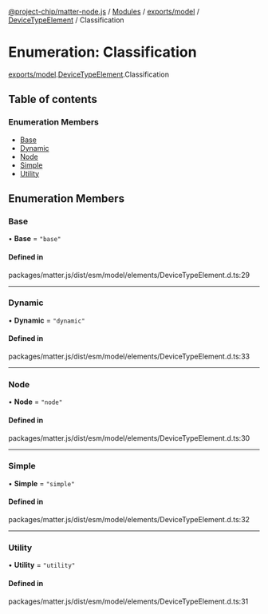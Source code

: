 [@project-chip/matter-node.js](../README.md) / [Modules](../modules.md) / [exports/model](../modules/exports_model.md) / [DeviceTypeElement](../modules/exports_model.DeviceTypeElement.md) / Classification

# Enumeration: Classification

[exports/model](../modules/exports_model.md).[DeviceTypeElement](../modules/exports_model.DeviceTypeElement.md).Classification

## Table of contents

### Enumeration Members

- [Base](exports_model.DeviceTypeElement.Classification.md#base)
- [Dynamic](exports_model.DeviceTypeElement.Classification.md#dynamic)
- [Node](exports_model.DeviceTypeElement.Classification.md#node)
- [Simple](exports_model.DeviceTypeElement.Classification.md#simple)
- [Utility](exports_model.DeviceTypeElement.Classification.md#utility)

## Enumeration Members

### Base

• **Base** = ``"base"``

#### Defined in

packages/matter.js/dist/esm/model/elements/DeviceTypeElement.d.ts:29

___

### Dynamic

• **Dynamic** = ``"dynamic"``

#### Defined in

packages/matter.js/dist/esm/model/elements/DeviceTypeElement.d.ts:33

___

### Node

• **Node** = ``"node"``

#### Defined in

packages/matter.js/dist/esm/model/elements/DeviceTypeElement.d.ts:30

___

### Simple

• **Simple** = ``"simple"``

#### Defined in

packages/matter.js/dist/esm/model/elements/DeviceTypeElement.d.ts:32

___

### Utility

• **Utility** = ``"utility"``

#### Defined in

packages/matter.js/dist/esm/model/elements/DeviceTypeElement.d.ts:31
